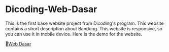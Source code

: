 # Dicoding-Web-Dasar
This is the first base website project from Dicoding's program. This website contains a short description about Bandung. This website is responsive, so you can use it in mobile device. Here is the demo for the website.

🔗[Web Dasar](https://raw.githack.com/price220903/Dicoding-Web-Dasar/main/index.html)
